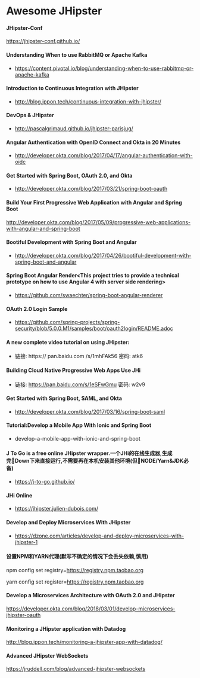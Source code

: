 # Awesome JHipster

#### JHipster-Conf
https://jhipster-conf.github.io/

#### Understanding When to use RabbitMQ or Apache Kafka
* https://content.pivotal.io/blog/understanding-when-to-use-rabbitmq-or-apache-kafka

#### Introduction to Continuous Integration with JHipster
* http://blog.ippon.tech/continuous-integration-with-jhipster/

#### DevOps & JHipster
* http://pascalgrimaud.github.io/jhipster-parisjug/

#### Angular Authentication with OpenID Connect and Okta in 20 Minutes
* http://developer.okta.com/blog/2017/04/17/angular-authentication-with-oidc

#### Get Started with Spring Boot, OAuth 2.0, and Okta
* http://developer.okta.com/blog/2017/03/21/spring-boot-oauth

#### Build Your First Progressive Web Application with Angular and Spring Boot
http://developer.okta.com/blog/2017/05/09/progressive-web-applications-with-angular-and-spring-boot

#### Bootiful Development with Spring Boot and Angular
* http://developer.okta.com/blog/2017/04/26/bootiful-development-with-spring-boot-and-angular

#### Spring Boot Angular Render<This project tries to provide a technical prototype on how to use Angular 4 with server side rendering>
* https://github.com/swaechter/spring-boot-angular-renderer

#### OAuth 2.0 Login Sample
* https://github.com/spring-projects/spring-security/blob/5.0.0.M1/samples/boot/oauth2login/README.adoc

#### A new complete video tutorial on using JHipster:
* 链接: https:// pan.baidu.com /s/1mhFAk56 密码: atk6

#### Building Cloud Native Progressive Web Apps Use JHi
* 链接: https://pan.baidu.com/s/1eSFwGmu 密码: w2v9

#### Get Started with Spring Boot, SAML, and Okta
* http://developer.okta.com/blog/2017/03/16/spring-boot-saml

#### Tutorial:Develop a Mobile App With Ionic and Spring Boot
* develop-a-mobile-app-with-ionic-and-spring-boot

#### J To Go is a free online JHipster wrapper.一个JHi的在线生成器,生成完Down下来直接运行,不需要再在本机安装其他环境(但NODE/Yarn&JDK必备)
* https://j-to-go.github.io/

#### JHi Online 
* https://jhipster.julien-dubois.com/

#### Develop and Deploy Microservices With JHipster
* https://dzone.com/articles/develop-and-deploy-microservices-with-jhipster-1

#### 设置NPM和YARN代理(默写不确定的情况下会丢失依赖,慎用)
npm config set registry=https://registry.npm.taobao.org

yarn config set register=https://registry.npm.taobao.org

#### Develop a Microservices Architecture with OAuth 2.0 and JHipster
https://developer.okta.com/blog/2018/03/01/develop-microservices-jhipster-oauth

#### Monitoring a JHipster application with Datadog
http://blog.ippon.tech/monitoring-a-jhipster-app-with-datadog/

#### Advanced JHipster WebSockets
https://jruddell.com/blog/advanced-jhipster-websockets